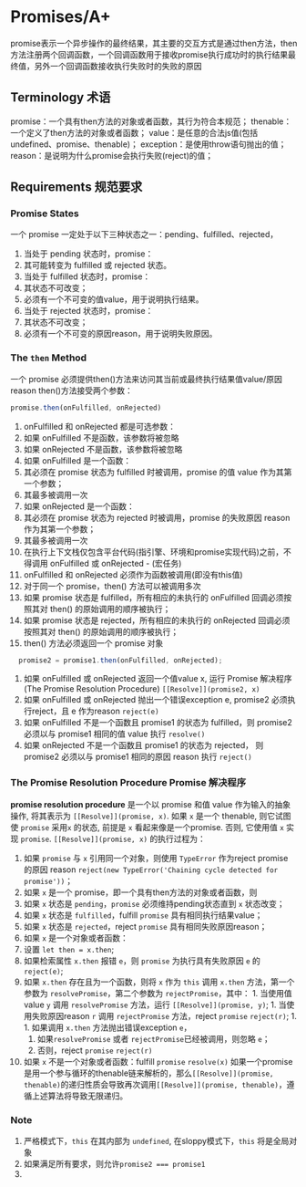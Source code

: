 # Promises/A+
promise表示一个异步操作的最终结果，其主要的交互方式是通过then方法，then方法注册两个回调函数，一个回调函数用于接收promise执行成功时的执行结果最终值，另外一个回调函数接收执行失败时的失败的原因

## Terminology 术语
promise：一个具有then方法的对象或者函数，其行为符合本规范；
thenable：一个定义了then方法的对象或者函数；
value：是任意的合法js值(包括undefined、promise、thenable)；
exception：是使用throw语句抛出的值；
reason：是说明为什么promise会执行失败(reject)的值；

## Requirements 规范要求

### Promise States
一个  promise 一定处于以下三种状态之一：pending、fulfilled、rejected，
1. 当处于 pending 状态时，promise：
  1. 其可能转变为 fulfilled 或 rejected 状态。
1. 当处于 fulfilled 状态时，promise：
  1. 其状态不可改变；
  1. 必须有一个不可变的值value，用于说明执行结果。
1. 当处于 rejected 状态时，promise：
  1. 其状态不可改变；
  1. 必须有一个不可变的原因reason，用于说明失败原因。

### The `then` Method
一个 promise 必须提供then()方法来访问其当前或最终执行结果值value/原因reason
then()方法接受两个参数：
```js
promise.then(onFulfilled, onRejected)
```
1. onFulfilled 和 onRejected 都是可选参数：
  1. 如果 onFulfilled 不是函数，该参数将被忽略
  1. 如果 onRejected 不是函数，该参数将被忽略 
1. 如果 onFulfilled 是一个函数：
  1. 其必须在 promise 状态为 fulfilled 时被调用，promise 的值 value 作为其第一个参数；
  1. 其最多被调用一次
1. 如果 onRejected 是一个函数：
  1. 其必须在 promise 状态为  rejected 时被调用，promise 的失败原因 reason 作为其第一个参数；
  1. 其最多被调用一次
1. 在执行上下文栈仅包含平台代码(指引擎、环境和promise实现代码)之前，不得调用 onFulfilled 或 onRejected - (宏任务)
1. onFulfilled 和 onRejected 必须作为函数被调用(即没有this值)
1. 对于同一个 promise，then() 方法可以被调用多次
  1. 如果 promise 状态是 fulfilled，所有相应的未执行的 onFulfilled 回调必须按照其对 then() 的原始调用的顺序被执行；
  1. 如果 promise 状态是 rejected，所有相应的未执行的 onRejected 回调必须按照其对 then() 的原始调用的顺序被执行；
1. then() 方法必须返回一个 promise 对象
  ```js
    promise2 = promise1.then(onFulfilled, onRejected);
  ```
  1. 如果 onFulfilled 或 onRejected 返回一个值value x, 运行 Promise 解决程序(The Promise Resolution Procedure) `[[Resolve]](promise2, x)`
  1. 如果 onFulfilled 或 onRejected 抛出一个错误exception e, promise2 必须执行reject，且 e 作为reason `reject(e)`
  1. 如果 onFulfilled 不是一个函数且 promise1 的状态为 fulfilled，则 promise2 必须以与 promise1 相同的值 value 执行 `resolve()`
  1. 如果 onRejected 不是一个函数且 promise1 的状态为 rejected， 则 promise2 必须以与 promise1 相同的原因 reason 执行 `reject()`

### The Promise Resolution Procedure Promise 解决程序
**promise resolution procedure** 是一个以 promise 和值 value 作为输入的抽象操作, 将其表示为 `[[Resolve]](promise, x)`. 如果 `x` 是一个 thenable, 则它试图使 `promise` 采用`x` 的状态, 前提是 `x` 看起来像是一个promise. 否则, 它使用值 `x` 实现 `promise`.
`[[Resolve]](promise, x)` 的执行过程为：
1. 如果 `promise` 与 `x` 引用同一个对象，则使用 `TypeError` 作为reject promise 的原因 reason `reject(new TypeError('Chaining cycle detected for promise'))`；
1. 如果 `x` 是一个 promise，即一个具有then方法的对象或者函数，则
  1. 如果 `x` 状态是 `pending`，`promise` 必须维持pending状态直到 `x` 状态改变；
  1. 如果 `x` 状态是 `fulfilled`，fulfill `promise` 具有相同执行结果value；
  1. 如果 `x` 状态是 `rejected`，reject `promise` 具有相同失败原因reason；
1. 如果 `x` 是一个对象或者函数：
  1. 设置  `let then = x.then`;
  1. 如果检索属性 `x.then` 报错 `e`，则 `promise` 为执行具有失败原因 `e` 的`reject(e)`;
  1. 如果 `x.then` 存在且为一个函数，则将 `x` 作为 `this` 调用 `x.then` 方法，第一个参数为 `resolvePromise`，第二个参数为 `rejectPromise`，其中：
    1. 当使用值value `y` 调用 `resolvePromise` 方法，运行 `[[Resolve]](promise, y)`;
    1. 当使用失败原因reason `r` 调用 `rejectPromise` 方法，reject `promise` `reject(r)`;
    1. 
    1. 如果调用 `x.then` 方法抛出错误exception `e`，
      1. 如果`resolvePromise` 或者 `rejectPromise`已经被调用，则忽略 `e`；
      1. 否则，reject `promise` `reject(r)`
1. 如果 `x` 不是一个对象或者函数：fulfill `promise` `resolve(x)`
如果一个promise是用一个参与循环的thenable链来解析的，那么`[[Resolve]](promise, thenable)`的递归性质会导致再次调用`[[Resolve]](promise, thenable)`，遵循上述算法将导致无限递归。

### Note
1. 严格模式下，`this` 在其内部为 `undefined`, 在sloppy模式下，`this` 将是全局对象
1. 如果满足所有要求，则允许`promise2 === promise1`
1.
